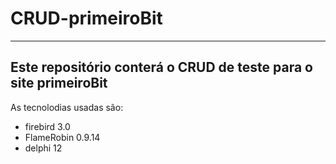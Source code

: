 # CRUD-primeiroBit
---
Este repositório conterá o CRUD de teste para o site primeiroBit
---
As tecnolodias usadas são:
- firebird 3.0
- FlameRobin 0.9.14
- delphi 12
